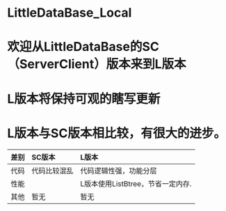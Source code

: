 # LittleDataBase_Local

# 欢迎从LittleDataBase的SC（ServerClient）版本来到L版本
# L版本将保持可观的瞎写更新

# L版本与SC版本相比较，有很大的进步。
|  差别    |   SC版本    |   L版本 |
|:---     |:----        |:---|
|代码|代码比较混乱    |代码逻辑性强，功能分层   |
|性能|   |L版本使用ListBtree，节省一定内存.|
|其他|    暂无|暂无| 
